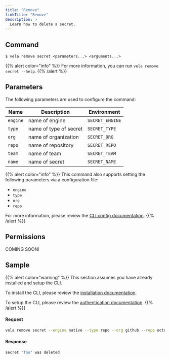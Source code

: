 ```yaml
---
title: "Remove"
linkTitle: "Remove"
description: >
  Learn how to delete a secret.
---
```


## Command

```
$ vela remove secret <parameters...> <arguments...>
```

{{% alert color="info" %}}
For more information, you can run `vela remove secret --help`.
{{% /alert %}}

## Parameters

The following parameters are used to configure the command:

| Name     | Description            | Environment     |
| -------- | ---------------------- | --------------- |
| `engine` | name of engine         | `SECRET_ENGINE` |
| `type`   | name of type of secret | `SECRET_TYPE`   |
| `org`    | name of organization   | `SECRET_ORG`    |
| `repo`   | name of repository     | `SECRET_REPO`   |
| `team`   | name of team           | `SECRET_TEAM`   |
| `name`   | name of secret         | `SECRET_NAME`   |

{{% alert color="info" %}}
This command also supports setting the following parameters via a configuration file:

* `engine`
* `type`
* `org`
* `repo`

For more information, please review the [CLI config documentation](/docs/cli/config).
{{% /alert %}}

## Permissions

COMING SOON!

## Sample

{{% alert color="warning" %}}
This section assumes you have already installed and setup the CLI.

To install the CLI, please review the [installation documentation](/docs/cli/install).

To setup the CLI, please review the [authentication documentation](/docs/cli/authentication).
{{% /alert %}}

#### Request

```sh
vela remove secret --engine native --type repo --org github --repo octocat --name foo
```

#### Response

```sh
secret "foo" was deleted
```
